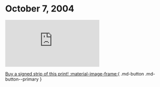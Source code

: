 # October 7, 2004

![](https://www.achewood.com/comic.php?date=10072004)

[Buy a signed strip of this print! :material-image-frame:](https://achewood-holiday-pop-up.myshopify.com/products/strip#10072004){ .md-button .md-button--primary }
